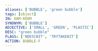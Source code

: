 ```yaml
---
aliases: ['BUBBLE', 'green bubble']
tags: [object]
IN: DAM-ROOM
SYNONYM: ['BUBBLE']
ADJECTIVE: ['SMALL', 'GREEN', 'PLASTIC']
DESC: "green bubble"
FLAGS: ['NDESCBIT', 'TRYTAKEBIT']
ACTION: BUBBLE-F
---
```

